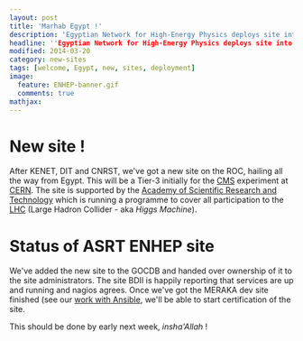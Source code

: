 ```yaml
---
layout: post
title: 'Marhab Egypt !' 
description: 'Egyptian Network for High-Energy Physics deploys site into AAROC'
headline: ''Egyptian Network for High-Energy Physics deploys site into AAROC'
modified: 2014-03-20
category: new-sites
tags: [welcome, Egypt, new, sites, deployment]
image: 
  feature: ENHEP-banner.gif
  comments: true
mathjax:
---
```


# New site !

After KENET, DIT and CNRST, we've got a new site on the ROC, hailing all the way from Egypt. This will be a Tier-3 initially for the [CMS](http://cms.cern.ch) experiment at [CERN](http://cern.ch). The site is supported by the [Academy of Scientific Research and Technology](http://http://www.asrt.sci.eg/) which is running a programme to cover all participation to the [LHC](http://home.web.cern.ch/topics/large-hadron-collider) (Large Hadron Collider - aka *Higgs Machine*).

# Status of ASRT ENHEP site

We've added the new site to the GOCDB and handed over ownership  of it to the site administrators. The site BDII is happily reporting that services are up and running and nagios agrees. Once we've got the MERAKA dev site finished (see our [work with Ansible](https://github.com/AAROC/ansible-for-grid), we'll be able to start certification of the site. 

This should be done by early next week, *insha'Allah* !
